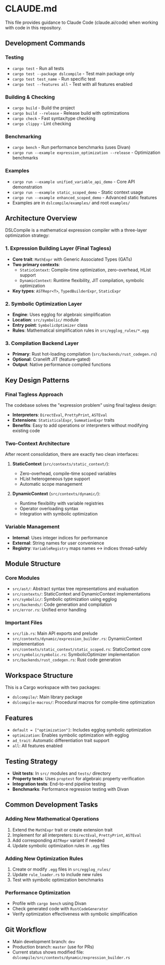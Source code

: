 # CLAUDE.md

This file provides guidance to Claude Code (claude.ai/code) when working with code in this repository.

## Development Commands

### Testing
- `cargo test` - Run all tests
- `cargo test --package dslcompile` - Test main package only
- `cargo test test_name` - Run specific test
- `cargo test --features all` - Test with all features enabled

### Building & Checking
- `cargo build` - Build the project
- `cargo build --release` - Release build with optimizations
- `cargo check` - Fast syntax/type checking
- `cargo clippy` - Lint checking

### Benchmarking
- `cargo bench` - Run performance benchmarks (uses Divan)
- `cargo run --example expression_optimization --release` - Optimization benchmarks

### Examples
- `cargo run --example unified_variable_api_demo` - Core API demonstration
- `cargo run --example static_scoped_demo` - Static context usage
- `cargo run --example enhanced_scoped_demo` - Advanced static features
- Examples are in `dslcompile/examples/` and root `examples/`

## Architecture Overview

DSLCompile is a mathematical expression compiler with a three-layer optimization strategy:

### 1. Expression Building Layer (Final Tagless)
- **Core trait**: `MathExpr` with Generic Associated Types (GATs)
- **Two primary contexts**:
  - `StaticContext`: Compile-time optimization, zero-overhead, HList support
  - `DynamicContext`: Runtime flexibility, JIT compilation, symbolic optimization
- **Key types**: `ASTRepr<T>`, `TypedBuilderExpr`, `StaticExpr`

### 2. Symbolic Optimization Layer
- **Engine**: Uses egglog for algebraic simplification
- **Location**: `src/symbolic/` module
- **Entry point**: `SymbolicOptimizer` class
- **Rules**: Mathematical simplification rules in `src/egglog_rules/*.egg`

### 3. Compilation Backend Layer
- **Primary**: Rust hot-loading compilation (`src/backends/rust_codegen.rs`)
- **Optional**: Cranelift JIT (feature-gated)
- **Output**: Native performance compiled functions

## Key Design Patterns

### Final Tagless Approach
The codebase solves the "expression problem" using final tagless design:
- **Interpreters**: `DirectEval`, `PrettyPrint`, `ASTEval`
- **Extensions**: `StatisticalExpr`, `SummationExpr` traits
- **Benefits**: Easy to add operations or interpreters without modifying existing code

### Two-Context Architecture
After recent consolidation, there are exactly two clean interfaces:

1. **StaticContext** (`src/contexts/static_context/`):
   - Zero-overhead, compile-time scoped variables
   - HList heterogeneous type support
   - Automatic scope management

2. **DynamicContext** (`src/contexts/dynamic/`):
   - Runtime flexibility with variable registries
   - Operator overloading syntax
   - Integration with symbolic optimization

### Variable Management
- **Internal**: Uses integer indices for performance
- **External**: String names for user convenience
- **Registry**: `VariableRegistry` maps names ↔ indices thread-safely

## Module Structure

### Core Modules
- `src/ast/`: Abstract syntax tree representations and evaluation
- `src/contexts/`: StaticContext and DynamicContext implementations
- `src/symbolic/`: Symbolic optimization using egglog
- `src/backends/`: Code generation and compilation
- `src/error.rs`: Unified error handling

### Important Files
- `src/lib.rs`: Main API exports and prelude
- `src/contexts/dynamic/expression_builder.rs`: DynamicContext implementation
- `src/contexts/static_context/static_scoped.rs`: StaticContext core
- `src/symbolic/symbolic.rs`: SymbolicOptimizer implementation
- `src/backends/rust_codegen.rs`: Rust code generation

## Workspace Structure

This is a Cargo workspace with two packages:
- `dslcompile/`: Main library package
- `dslcompile-macros/`: Procedural macros for compile-time optimization

## Features

- `default = ["optimization"]`: Includes egglog symbolic optimization
- `optimization`: Enables symbolic optimization with egglog
- `ad_trait`: Automatic differentiation trait support
- `all`: All features enabled

## Testing Strategy

- **Unit tests**: In `src/` modules and `tests/` directory
- **Property tests**: Uses `proptest` for algebraic property verification
- **Integration tests**: End-to-end pipeline testing
- **Benchmarks**: Performance regression testing with Divan

## Common Development Tasks

### Adding New Mathematical Operations
1. Extend the `MathExpr` trait or create extension trait
2. Implement for all interpreters: `DirectEval`, `PrettyPrint`, `ASTEval`
3. Add corresponding `ASTRepr` variant if needed
4. Update symbolic optimization rules in `.egg` files

### Adding New Optimization Rules
1. Create or modify `.egg` files in `src/egglog_rules/`
2. Update `rule_loader.rs` to include new rules
3. Test with symbolic optimization benchmarks

### Performance Optimization
- Profile with `cargo bench` using Divan
- Check generated code with `RustCodeGenerator`
- Verify optimization effectiveness with symbolic simplification

## Git Workflow

- Main development branch: `dev`
- Production branch: `master` (use for PRs)
- Current status shows modified file: `dslcompile/src/contexts/dynamic/expression_builder.rs`